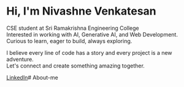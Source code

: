 # Hi, I'm Nivashne Venkatesan

CSE student at Sri Ramakrishna Engineering College  
Interested in working with AI, Generative AI, and Web Development.  
Curious to learn, eager to build, always exploring.

I believe every line of code has a story and every project is a new adventure.  
Let's connect and create something amazing together.

[LinkedIn](https://www.linkedin.com/in/nivashne-venkatesan-86aa15347)# About-me
